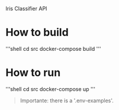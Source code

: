 Iris Classifier API

# How to build

'''shell
cd src
docker-compose build
'''

# How to run

'''shell
cd src
docker-compose up
'''

> Importante: there is a '.env-examples'.